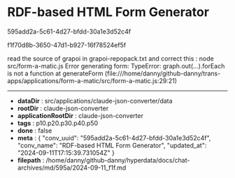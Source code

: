 # RDF-based HTML Form Generator

595add2a-5c61-4d27-bfdd-30a1e3d52c4f

f1f70d8b-3650-47d1-b927-16f78524ef5f

read the source of grapoi in grapoi-repopack.txt and correct this :
node src/form-a-matic.js
Error generating form: TypeError: graph.out(...).forEach is not a function
    at generateForm (file:///home/danny/github-danny/trans-apps/applications/form-a-matic/src/form-a-matic.js:29:21)

---

* **dataDir** : src/applications/claude-json-converter/data
* **rootDir** : claude-json-converter
* **applicationRootDir** : claude-json-converter
* **tags** : p10.p20.p30.p40.p50
* **done** : false
* **meta** : {
  "conv_uuid": "595add2a-5c61-4d27-bfdd-30a1e3d52c4f",
  "conv_name": "RDF-based HTML Form Generator",
  "updated_at": "2024-09-11T17:15:39.731054Z"
}
* **filepath** : /home/danny/github-danny/hyperdata/docs/chat-archives/md/595a/2024-09-11_f1f.md